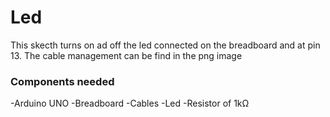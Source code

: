 # Led
This skecth turns on ad off the led connected on the breadboard and at pin 13.
The cable management can be find in the png image

### Components needed
-Arduino UNO
-Breadboard
-Cables
-Led
-Resistor of 1kΩ
